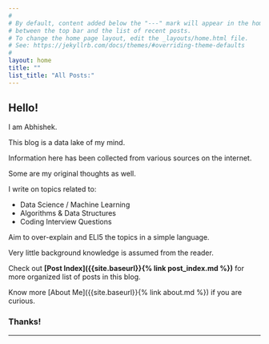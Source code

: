 ```yaml
---
#
# By default, content added below the "---" mark will appear in the home page
# between the top bar and the list of recent posts.
# To change the home page layout, edit the _layouts/home.html file.
# See: https://jekyllrb.com/docs/themes/#overriding-theme-defaults
#
layout: home
title: ""
list_title: "All Posts:"
--- 
```


## Hello!

I am Abhishek. 

This blog is a data lake of my mind.

Information here has been collected from various sources on the internet.

Some are my original thoughts as well.

I write on topics related to:
- Data Science / Machine Learning
- Algorithms & Data Structures
- Coding Interview Questions

Aim to over-explain and ELI5 the topics in a simple language.

Very little background knowledge is assumed from the reader.

Check out **[Post Index]({{site.baseurl}}{% link post_index.md %})** for more organized list of posts in this blog.

Know more [About Me]({{site.baseurl}}{% link about.md %}) if you are curious.

### Thanks!
<hr/>